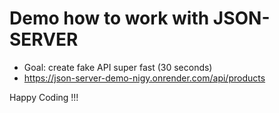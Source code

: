 # Demo how to work with JSON-SERVER

- Goal: create fake API super fast (30 seconds)
- https://json-server-demo-nigy.onrender.com/api/products

Happy Coding !!!
